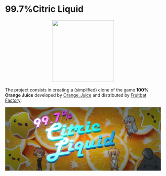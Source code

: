<!-- 1.0.3-b1 -->
<h1>99.7%Citric Liquid</h1>

<p align="center">
  <img width="200" height="200" 
        src="https://stickershop.line-scdn.net/stickershop/v1/product/11281886/LINEStorePC/main.png;compress=true">
</p>


The project consists in creating a (simplified) clone of the game **100% Orange Juice**
developed by [Orange_Juice](http://daidai.moo.jp) and distributed by 
[Fruitbat Factory](https://fruitbatfactory.com).

![](img/97%25CitricLiquid.png)





